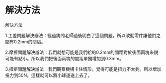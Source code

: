 解決方法
===

解決方法



1.工差問題解決辦法：經過詢問老師過後明白了這個問題。所以改動零件讓他們之間有0.2mm的間隔。


2.摩擦問題解決辦法：我們就想可能是我們給的0.2mm的間距對於後面兩塊來説可能有點小。所以我們把後面兩塊的間距單獨增加到0.3mm。


3.扭矩問題解決辦法：我們觀察機構卡住情形。覺得可能是扭力不太夠。所以增加扭力到50N。這樣就可以將小球運送上去了。
